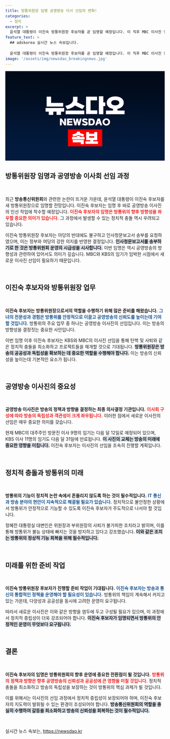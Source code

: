 ```yaml
---
title: 방통위원장 임명 공영방송 이사 선임의 변화!
categories:
  - 정치
excerpt: >
  윤석열 대통령이 이진숙 방통위원장 후보자를 곧 임명할 예정입니다. 이 직후 MBC 이사진 인선이 급박하게 진행될 전망, 여야 간 갈등은 더욱 격화될 것으로 예상됩니다. 방통위 운영에 미칠 파장에 주목하세요!
feature_text: >
  ## adskorea 실시간 뉴스 속보입니다.

  윤석열 대통령이 이진숙 방통위원장 후보자를 곧 임명할 예정입니다. 이 직후 MBC 이사진 인선이 급박하게 진행될 전망, 여야 간 갈등은 더욱 격화될 것으로 예상됩니다. 방통위 운영에 미칠 파장에 주목하세요!
image: '/assets/img/newsdao_breakingnews.jpg'
---
```


<p><img src="/assets/img/newsdao_breakingnews.jpg" alt="adskorea 속보" /></p>

<h2 data-ke-size="size26">방통위원장 임명과 공영방송 이사회 선임 과정</h2>

<p data-ke-size="size16">&nbsp;</p>

<p data-ke-size="size16">최근 <b>방송통신위원회</b>와 관련한 논란이 뜨거운 가운데, 윤석열 대통령이 이진숙 후보자를 새 방통위원장으로 임명할 전망입니다. 이진숙 후보자는 임명 후 바로 공영방송 이사진의 인선 작업에 착수할 예정입니다. <b><span style="color: #ee2323;">이진숙 후보자의 임명은 방통위의 향후 방향성을 좌우할 중요한 의미가 있습니다.</span></b> 그 과정에서 발생할 수 있는 정치적 충돌 역시 우려되고 있습니다.</p>

<p data-ke-size="size16">이진숙 방통위원장 후보자는 야당의 반대에도 불구하고 인사청문보고서 송부를 요청하였으며, 이는 정부와 여당의 강한 의지를 반영한 결정입니다. <b><span style="background-color: #21538527;">인사청문보고서를 송부하기로 한 것은 방통위원회 운영의 시급성을 시사합니다.</span></b> 이번 임명은 역시 공영방송의 방향성과 관련하여 있어서도 의미가 깊습니다. MBC와 KBS의 임기가 임박한 시점에서 새로운 이사진 선임이 필요하기 때문입니다.</p>

<p data-ke-size="size16">&nbsp;</p>

<h2 data-ke-size="size26">이진숙 후보자와 방통위원장 업무</h2>

<p data-ke-size="size16">&nbsp;</p>

<p data-ke-size="size16"><b>이진숙 후보자는 방통위원장으로서의 역할을 수행하기 위해 많은 준비를 해왔습니다.</b> <b><span style="color: #1a5490;">그녀의 전문성과 경험은 방통위를 안정적으로 이끌고 공영방송의 신뢰도를 높이는데 기여할 것입니다.</span></b> 방통위의 주요 업무 중 하나는 공영방송 이사진의 선임입니다. 이는 방송의 방향성을 결정짓는 중요한 사안입니다.</p>

<p data-ke-size="size16">이번 임명 이후 이진숙 후보자는 KBS와 MBC의 이사진 선임을 통해 탄핵 및 사퇴와 같은 정치적 충돌을 최소화하고 프로젝트들을 재개할 것으로 기대됩니다. <b><span style="background-color: #21538527;">방통위원장은 방송의 공공성과 독립성을 확보하는 데 중요한 역할을 수행해야 합니다.</span></b> 이는 방송의 신뢰성을 높이는데 기본적인 요소가 됩니다.</p>

<p data-ke-size="size16">&nbsp;</p>

<h2 data-ke-size="size26">공영방송 이사진의 중요성</h2>

<p data-ke-size="size16">&nbsp;</p>

<p data-ke-size="size16"><b>공영방송 이사진은 방송의 정책과 방향을 결정하는 최종 의사결정 기관입니다.</b> <b><span style="color: #ee2323;">이사회 구성에 따라 방송의 독립성과 객관성이 크게 좌우됩니다.</span></b> 이러한 점에서 새로운 이사진의 선임은 매우 중요한 의미를 갖습니다.</p>

<p data-ke-size="size16">현재 MBC의 대주주인 방문진 이사 9명의 임기는 다음 달 12일로 예정되어 있으며, KBS 이사 11명의 임기도 다음 달 31일에 만료됩니다. <b><span style="background-color: #21538527;">이 사진의 교체는 방송의 미래에 중요한 영향을 미칩니다.</span></b> 이진숙 후보자는 이사진의 선임을 조속히 진행할 계획입니다.</p>

<p data-ke-size="size16">&nbsp;</p>

<h2 data-ke-size="size26">정치적 충돌과 방통위의 미래</h2>

<p data-ke-size="size16">&nbsp;</p>

<p data-ke-size="size16"><b>방통위의 기능이 정치적 논란 속에서 흔들리지 않도록 하는 것이 필수적입니다.</b> <b><span style="color: #1a5490;">IT 통신과 방송 분야의 현안이 지속적으로 해결될 필요가 있습니다.</span></b> 정치적으로 불안정한 상황에서 방통위가 안정적으로 기능할 수 있도록 이진숙 후보자가 주도적으로 나서야 할 것입니다.</p>

<p data-ke-size="size16">정혜전 대통령실 대변인은 위원장과 부위원장의 사퇴가 불가피한 조치라고 밝히며, 이를 통해 방통위가 불능 상태에 빠지는 것을 방지하고 있다고 강조했습니다. <b><span style="background-color: #21538527;">이와 같은 조치는 방통위의 정상적 기능 회복을 위해 필수적입니다.</span></b> </p>

<p data-ke-size="size16">&nbsp;</p>

<h2 data-ke-size="size26">미래를 위한 준비 작업</h2>

<p data-ke-size="size16">&nbsp;</p>

<p data-ke-size="size16"><b>이진숙 방통위원장 후보자가 진행할 준비 작업이 기대됩니다.</b> <b><span style="color: #1a5490;">이진숙 후보자는 방송과 통신의 통합적인 정책을 운영해야 할 필요성이 있습니다.</span></b> 방통위의 책임이 계속해서 커지고 있는 가운데, 다양성과 공공성을 동시에 고려한 운영이 요구됩니다.</p>

<p data-ke-size="size16">따라서 새로운 이사진은 이와 같은 방향을 염두에 두고 구성될 필요가 있으며, 이 과정에서 정치적 중립성이 더욱 강조되어야 합니다. <b><span style="background-color: #21538527;">이진숙 후보자가 임명되면서 방통위의 안정적인 운영이 무엇보다 요구됩니다.</span></b></p>

<p data-ke-size="size16">&nbsp;</p>

<h2 data-ke-size="size26">결론</h2>

<p data-ke-size="size16">&nbsp;</p>

<p data-ke-size="size16"><b>이진숙 후보자의 임명은 방통위원회의 향후 운영에 중요한 전환점이 될 것입니다.</b> <b><span style="color: #ee2323;">방통위의 정책과 방향은 향후 공영방송의 신뢰성과 공공성에 큰 영향을 미칠 것입니다.</span></b> 정치적 충돌을 최소화하고 방송의 독립성을 보장하는 것이 방통위의 핵심 과제가 될 것입니다.</p>

<p data-ke-size="size16">이를 위해서는 이사진의 선임 과정에서 정치적 중립성이 보장되어야 하며, 이진숙 후보자의 지도력이 발휘될 수 있는 환경이 조성되어야 합니다. <b><span style="background-color: #21538527;">방송통신위원회의 역할을 충실히 수행하여 갈등을 최소화하고 방송의 신뢰성을 회복하는 것이 필수적입니다.</span></b> </p>

<p data-ke-size="size16">&nbsp;</p>
실시간 뉴스 속보는, <a href="https://newsdao.kr" rel="dofollow">https://newsdao.kr</a>


